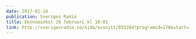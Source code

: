 ```yaml
---
date: 2017-02-18
publication: Sveriges Radio
title: Ekonomiekot 28 februari kl 18:01
link: http://sverigesradio.se/sida/avsnitt/855304?programid=178&start=156
---
```

